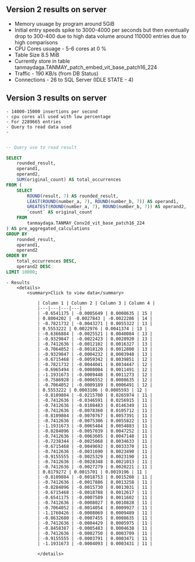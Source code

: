 ## Version 2 results on server
 - Memory usuage by program around 5GiB
 - Initial entry speeds spike to 3000-4000 per seconds but then eventually drop to 300-400 due to high data volume around 110000 entries due to high comparisons
 - CPU Cores usuage -  5-6 cores at 0 %
 - Table Size 8.5 MiB
 - Currently store in table tanmaydaga.TANMAY_patch_embed_vit_base_patch16_224
 - Traffic - 190 KB/s (from DB Status)
 - Connections - 26 to SQL Server (IDLE STATE - 4)


 ## Version 3 results on server

    - 14000-15000 insertions per second
    - cpu cores all used with low percentage
    - For 2289665 entries 
    - Query to read data used 
    - 
```sql

-- Query use to read result

SELECT
    rounded_result,
    operand1,
    operand2,
    SUM(original_count) AS total_occurrences
FROM (
    SELECT
        ROUND(result, 7) AS rounded_result,
        LEAST(ROUND(number_a, 7), ROUND(number_b, 7)) AS operand1,
        GREATEST(ROUND(number_a, 7), ROUND(number_b, 7)) AS operand2,
        `count` AS original_count
    FROM
        tanmaydaga.TANMAY_Conv2d_vit_base_patch16_224
) AS pre_aggregated_calculations
GROUP BY
    rounded_result,
    operand1,
    operand2
ORDER BY
    total_occurrences DESC,
    operand2 DESC
LIMIT 10000;
```

    - Results
        <details>
            <summary>Click to view data</summary>

                | Column 1 | Column 2 | Column 3 | Column 4 |
                |---|---|---|---|
                | -0.6541175 | -0.0005649 | 0.0008635 | 15 |
                | 0.8004202 | -0.0027843 | -0.0022286 | 14 |
                | -0.7821732 | -0.0043271 | 0.0055322 | 13 |
                | 0.5553222 | 0.0022976 | 0.0041374 | 13 |
                | -0.6366884 | -0.0025521 | 0.0040084 | 13 |
                | -0.9329847 | -0.0022423 | 0.0020920 | 13 |
                | -0.7412636 | -0.0012102 | 0.0016327 | 13 |
                | -0.7064052 | -0.0018120 | 0.0012800 | 13 |
                | -0.9329847 | -0.0004232 | 0.0003948 | 13 |
                | -0.6715468 | -0.0059342 | 0.0039851 | 12 |
                | -0.7821732 | -0.0044041 | 0.0034447 | 12 |
                | -0.6965494 | -0.0008004 | 0.0011491 | 12 |
                | -1.1931673 | -0.0009448 | 0.0011273 | 12 |
                | -0.7586928 | -0.0006552 | 0.0008635 | 12 |
                | -0.7064052 | -0.0009189 | 0.0006491 | 12 |
                | 0.5553222 | 0.0003106 | 0.0005593 | 12 |
                | -0.8109804 | -0.0215700 | 0.0265974 | 11 |
                | -0.7412636 | -0.0346591 | 0.0256915 | 11 |
                | -0.7412636 | -0.0108483 | 0.0146349 | 11 |
                | -0.7412636 | -0.0078360 | 0.0105712 | 11 |
                | -0.8109804 | -0.0070767 | 0.0057391 | 11 |
                | -0.7412636 | -0.0075306 | 0.0055822 | 11 |
                | -1.1931673 | -0.0065484 | 0.0054883 | 11 |
                | -0.8284096 | -0.0057039 | 0.0047252 | 11 |
                | -0.7412636 | -0.0063605 | 0.0047148 | 11 |
                | -0.7238344 | -0.0025068 | 0.0034633 | 11 |
                | -0.6715468 | -0.0049692 | 0.0033370 | 11 |
                | -0.7412636 | -0.0031690 | 0.0023490 | 11 |
                | -0.9155555 | -0.0025329 | 0.0023190 | 11 |
                | -0.7412636 | -0.0028348 | 0.0021013 | 11 |
                | -0.7412636 | -0.0027279 | 0.0020221 | 11 |
                | 0.8179272 | 0.0015701 | 0.0019196 | 11 |
                | -0.8109804 | -0.0018753 | 0.0015208 | 11 |
                | -0.7412636 | -0.0017886 | 0.0013258 | 11 |
                | -0.8284096 | -0.0015730 | 0.0013031 | 11 |
                | -0.6715468 | -0.0018788 | 0.0012617 | 11 |
                | -0.6541175 | -0.0007589 | 0.0011602 | 11 |
                | -0.7412636 | -0.0008027 | 0.0010828 | 11 |
                | -0.7064052 | -0.0014054 | 0.0009927 | 11 |
                | -1.1760426 | -0.0008069 | 0.0009489 | 11 |
                | -0.8632680 | -0.0007455 | 0.0008635 | 11 |
                | -0.7412636 | -0.0004429 | 0.0005975 | 11 |
                | -0.8458387 | -0.0005483 | 0.0004638 | 11 |
                | -0.7412636 | -0.0002750 | 0.0003709 | 11 |
                | -0.9155555 | -0.0003791 | 0.0003471 | 11 |
                | -1.1931673 | -0.0004093 | 0.0003431 | 11 |

                </details>

